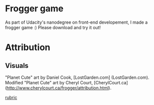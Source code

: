 Frogger game
===============================

As part of Udacity's nanodegree on front-end developement, I made a frogger game :)
Please download and try it out!

# Attribution
## Visuals
"Planet Cute" art by Daniel Cook, [LostGarden.com] (LostGarden.com).
Modified "Planet Cute" art by Cheryl Court, [CherylCourt.ca] (http://www.cherylcourt.ca/frogger/attribution.html). 


[rubric](https://review.udacity.com/#!/projects/2696458597/rubric)
